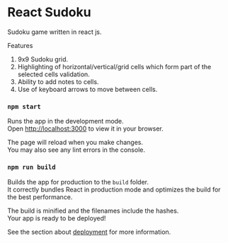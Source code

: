 # React Sudoku

Sudoku game written in react js.

Features

1. 9x9 Sudoku grid.
2. Highlighting of horizontal/vertical/grid cells which form part of the selected cells validation.
3. Ability to add notes to cells. 
4. Use of keyboard arrows to move between cells.

### `npm start`

Runs the app in the development mode.\
Open [http://localhost:3000](http://localhost:3000) to view it in your browser.

The page will reload when you make changes.\
You may also see any lint errors in the console.

### `npm run build`

Builds the app for production to the `build` folder.\
It correctly bundles React in production mode and optimizes the build for the best performance.

The build is minified and the filenames include the hashes.\
Your app is ready to be deployed!

See the section about [deployment](https://facebook.github.io/create-react-app/docs/deployment) for more information.
